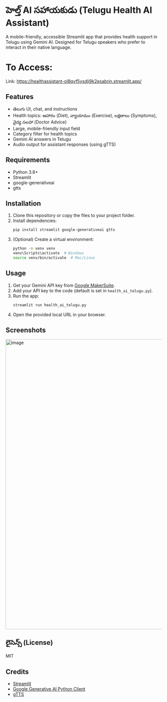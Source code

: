 # హెల్త్ AI సహాయకుడు (Telugu Health AI Assistant)

A mobile-friendly, accessible Streamlit app that provides health support in Telugu using Gemini AI. Designed for Telugu speakers who prefer to interact in their native language.

# To Access:
Link: https://healthassistant-ol8qyf5ysdji9k2esabrin.streamlit.app/

## Features
- తెలుగు UI, chat, and instructions
- Health topics: ఆహారం (Diet), వ్యాయామం (Exercise), లక్షణాలు (Symptoms), వైద్య సలహా (Doctor Advice)
- Large, mobile-friendly input field
- Category filter for health topics
- Gemini AI answers in Telugu
- Audio output for assistant responses (using gTTS)

## Requirements
- Python 3.8+
- Streamlit
- google-generativeai
- gtts

## Installation
1. Clone this repository or copy the files to your project folder.
2. Install dependencies:
   ```bash
   pip install streamlit google-generativeai gtts
   ```
3. (Optional) Create a virtual environment:
   ```bash
   python -m venv venv
   venv\Scripts\activate  # Windows
   source venv/bin/activate  # Mac/Linux
   ```

## Usage
1. Get your Gemini API key from [Google MakerSuite](https://makersuite.google.com/app/apikey).
2. Add your API key to the code (default is set in `health_ai_telugu.py`).
3. Run the app:
   ```bash
   streamlit run health_ai_telugu.py
   ```
4. Open the provided local URL in your browser.

## Screenshots
<img width="1920" height="932" alt="image" src="https://github.com/user-attachments/assets/f8c042d9-2a1b-4830-8e10-c83d3a9c5b68" />


## లైసెన్స్ (License)
MIT

## Credits
- [Streamlit](https://streamlit.io/)
- [Google Generative AI Python Client](https://github.com/google/generative-ai-python)
- [gTTS](https://pypi.org/project/gTTS/)
